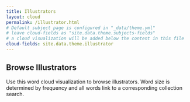 ```yaml
---
title: Illustrators
layout: cloud
permalink: /illustrator.html
# Default subject page is configured in "_data/theme.yml"
# leave cloud-fields as "site.data.theme.subjects-fields"
# a cloud visualization will be added below the content in this file
cloud-fields: site.data.theme.illustrator
---
```


## Browse Illustrators

Use this word cloud visualization to browse illustrators.
Word size is determined by frequency and all words link to a corresponding collection search.
